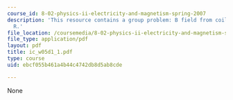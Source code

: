 ```yaml
---
course_id: 8-02-physics-ii-electricity-and-magnetism-spring-2007
description: 'This resource contains a group problem: B field from coil of radius
  R.'
file_location: /coursemedia/8-02-physics-ii-electricity-and-magnetism-spring-2007/ebcf055b461a4b44c4742db8d5ab8cde_ic_w05d1_1.pdf
file_type: application/pdf
layout: pdf
title: ic_w05d1_1.pdf
type: course
uid: ebcf055b461a4b44c4742db8d5ab8cde

---
```

None